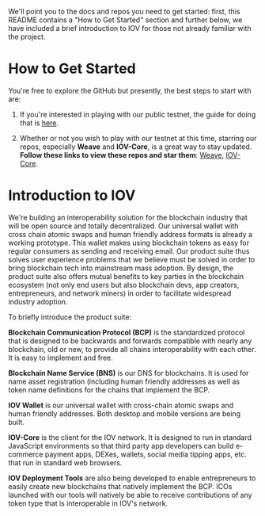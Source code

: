 We'll point you to the docs and repos you need to get started: first, this README contains a "How to Get Started" section and further below, we have included a brief introduction to IOV for those not already familiar with the project. 

# How to Get Started

You're free to explore the GitHub but presently, the best steps to start with are:

1. If you're interested in playing with our public testnet, the guide for doing that is [here](https://github.com/iov-one/iov-core/blob/master/packages/iov-core/README.md "How to Use IOV-Core").

2. Whether or not you wish to play with our testnet at this time, starring our repos, especially **Weave** and **IOV-Core**, is a great way to stay updated. **Follow these links to view these repos and star them**: [Weave](https://github.com/iov-one/weave "Weave Repository"), [IOV-Core](https://github.com/iov-one/iov-core "IOV-Core Repository").



# Introduction to IOV

We're building an interoperability solution for the blockchain industry that will be open source and totally decentralized. Our universal wallet with cross chain atomic swaps and human friendly address formats is already a working prototype. This wallet makes using blockchain tokens as easy for regular consumers as sending and receiving email. Our product suite thus solves user experience problems that we believe must be solved in order to bring blockchain tech into mainstream mass adoption. By design, the product suite also offers mutual benefits to key parties in the blockchain ecosystem (not only end users but also blockchain devs, app creators, entrepreneurs, and network miners) in order to facilitate widespread industry adoption.

To briefly introduce the product suite:

**Blockchain Communication Protocol (BCP)** is the standardized protocol that is designed to be backwards and forwards compatible with nearly any blockchain, old or new, to provide all chains interoperability with each other. It is easy to implement and free.

**Blockchain Name Service (BNS)** is our DNS for blockchains. It is used for name asset registration (including human friendly addresses as well as token name definitions for the chains that implement the BCP.

**IOV Wallet** is our universal wallet with cross-chain atomic swaps and human friendly addresses. Both desktop and mobile versions are being built.

**IOV-Core** is the client for the IOV network. It is designed to run in standard JavaScript environments so that third party app developers can build e-commerce payment apps, DEXes, wallets, social media tipping apps, etc. that run in standard web browsers.

**IOV Deployment Tools** are also being developed to enable entrepreneurs to easily create new blockchains that natively implement the BCP. ICOs launched with our tools will natively be able to receive contributions of any token type that is interoperable in IOV's network.

